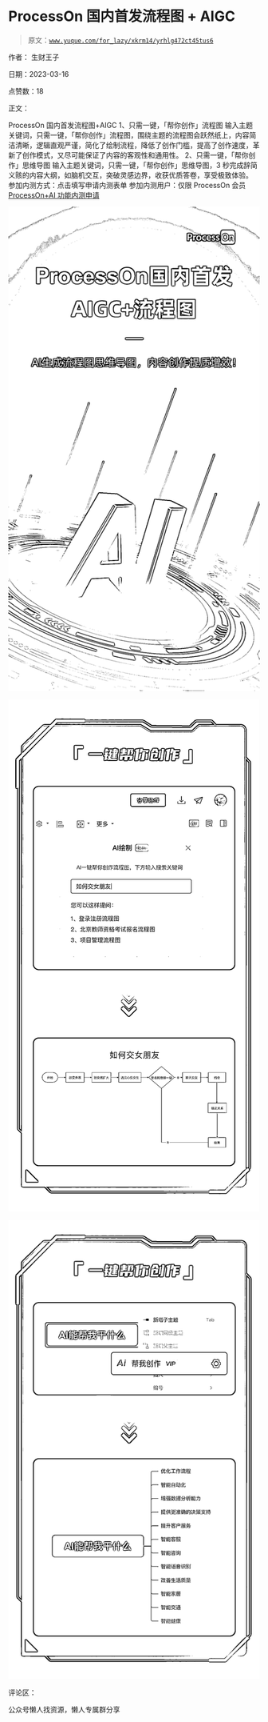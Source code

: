 # ProcessOn 国内首发流程图 + AIGC

> 原文：[`www.yuque.com/for_lazy/xkrm14/yrhlg472ct45tus6`](https://www.yuque.com/for_lazy/xkrm14/yrhlg472ct45tus6)



作者： 生财王子



日期：2023-03-16



点赞数：18

<ne-card data-card-name="hr" data-card-type="block" id="A4p7P" data-event-boundary="card">

正文：



ProcessOn 国内首发流程图+AIGC 1、只需一键，「帮你创作」流程图 输入主题关键词，只需一键，「帮你创作」流程图，围绕主题的流程图会跃然纸上，内容简洁清晰，逻辑直观严谨，简化了绘制流程，降低了创作门槛，提高了创作速度，革新了创作模式，又尽可能保证了内容的客观性和通用性。 2、只需一键，「帮你创作」思维导图 输入主题关键词，只需一键，「帮你创作」思维导图，3 秒完成辞简义赅的内容大纲，如脑机交互，突破灵感边界，收获优质答卷，享受极致体验。 参加内测方式：点击填写申请内测表单 参加内测用户：仅限 ProcessOn 会员[ProcessOn+AI 功能内测申请](https://pzfkixgctyl5cu2v.mikecrm.com/OnwA2xk)



<ne-card data-card-name="image" data-card-type="inline" id="hVbg4" data-event-boundary="card">![](img/bed37754edfd8e5b304d4112be406788.png)</ne-card>



<ne-card data-card-name="image" data-card-type="inline" id="ceoBM" data-event-boundary="card">![](img/63eb03c30dc4fdf8a831c622c78a6b90.png)</ne-card>



<ne-card data-card-name="image" data-card-type="inline" id="ozK21" data-event-boundary="card">![](img/bff66335d16e397fdcf4e0c6c2f19d8d.png)</ne-card>

<ne-card data-card-name="hr" data-card-type="block" id="VlD2G" data-event-boundary="card">

评论区：

<ne-card data-card-name="hr" data-card-type="block" id="DotRz" data-event-boundary="card">

公众号懒人找资源，懒人专属群分享

</ne-card></ne-card></ne-card>